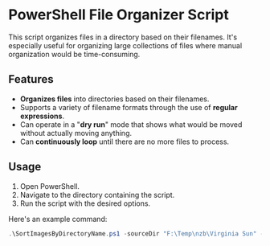 # PowerShell File Organizer Script

This script organizes files in a directory based on their filenames. It's especially useful for organizing large collections of files where manual organization would be time-consuming.

## Features

- **Organizes files** into directories based on their filenames.
- Supports a variety of filename formats through the use of **regular expressions**.
- Can operate in a "**dry run**" mode that shows what would be moved without actually moving anything.
- Can **continuously loop** until there are no more files to process.

## Usage

1. Open PowerShell.
2. Navigate to the directory containing the script.
3. Run the script with the desired options.

Here's an example command:

```powershell
.\SortImagesByDirectoryName.ps1 -sourceDir "F:\Temp\nzb\Virginia Sun" -move -loop

